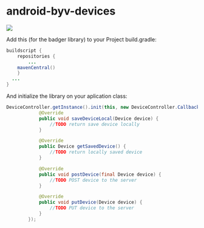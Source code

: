 # android-byv-devices

[![](https://jitpack.io/v/byvapps/android-byv-devices.svg)](https://jitpack.io/#byvapps/android-byv-devices)

Add this (for the badger library) to your Project build.gradle:

```java
buildscript {
	repositories {
		...
    mavenCentral()
	}
  ...
}
```

And initialize the library on your aplication class:

```java
DeviceController.getInstance().init(this, new DeviceController.Callbacks() {
			@Override
			public void saveDeviceLocal(Device device) {
				//TODO return save device locally
			}

			@Override
			public Device getSavedDevice() {
				//TODO return locally saved device
			}

			@Override
			public void postDevice(final Device device) {
				//TODO POST device to the server
			}

			@Override
			public void putDevice(Device device) {
				//TODO PUT device to the server
			}
		});
```
